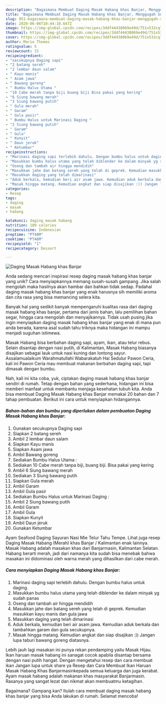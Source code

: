 ```yaml
---
description: "Bagaimana Membuat Daging Masak Habang khas Banjar, Menggugah Selera"
title: "Bagaimana Membuat Daging Masak Habang khas Banjar, Menggugah Selera"
slug: 951-bagaimana-membuat-daging-masak-habang-khas-banjar-menggugah-selera
date: 2020-06-06T10:44:10.647Z
image: https://img-global.cpcdn.com/recipes/3ddf44438069e49d/751x532cq70/daging-masak-habang-khas-banjar-foto-resep-utama.jpg
thumbnail: https://img-global.cpcdn.com/recipes/3ddf44438069e49d/751x532cq70/daging-masak-habang-khas-banjar-foto-resep-utama.jpg
cover: https://img-global.cpcdn.com/recipes/3ddf44438069e49d/751x532cq70/daging-masak-habang-khas-banjar-foto-resep-utama.jpg
author: Mario Thomas
ratingvalue: 5
reviewcount: 15
recipeingredient:
- "secukupnya Daging sapi"
- "2 batang sereh"
- "2 lembar daun salam"
- " Kayu manis"
- " Asam jawa"
- " Bawang goreng"
- " Bumbu Halus Utama "
- "10 Cabe merah tanpa biji buang biji Bisa pakai yang kering"
- "6 Siung bawang merah"
- "3 Siung bawang putih"
- " Gula merah"
- " Garam"
- " Gula pasir"
- " Bumbu Halus untuk Marinasi Daging "
- "2 Siung bawang putih"
- " Garam"
- " Gula"
- " Kunyit"
- " Daun jeruk"
- " Ketumbar"
recipeinstructions:
- "Marinasi daging sapi terlebih dahulu. Dengan bumbu halus untuk daging."
- "Masukkan bumbu halus utama yang telah diblender ke dalam minyak yg sudah panas"
- "Oseng dan tambah air hingga mendidih"
- "Masukkan jahe dan batang sereh yang telah di geprek. Kemudian masukkan kayu manis dan gula jawa"
- "Masukkan daging yang telah dimarinasi"
- "Aduk berkala, kemudian beri air asam jawa. Kemudian aduk berkala dan tambahkan garam dan gula secukupnya."
- "Masak hingga matang. Kemudian angkat dan siap disajikan :)) Jangan lupa taburi bawang goreng diatasnya."
categories:
- Resep
tags:
- daging
- masak
- habang

katakunci: daging masak habang 
nutrition: 189 calories
recipecuisine: Indonesian
preptime: "PT40M"
cooktime: "PT46M"
recipeyield: "1"
recipecategory: Dessert

---
```



![Daging Masak Habang khas Banjar](https://img-global.cpcdn.com/recipes/3ddf44438069e49d/751x532cq70/daging-masak-habang-khas-banjar-foto-resep-utama.jpg)

Anda sedang mencari inspirasi resep daging masak habang khas banjar yang unik? Cara menyiapkannya memang susah-susah gampang. Jika salah mengolah maka hasilnya akan hambar dan bahkan tidak sedap. Padahal daging masak habang khas banjar yang enak harusnya sih memiliki aroma dan cita rasa yang bisa memancing selera kita.

Banyak hal yang sedikit banyak mempengaruhi kualitas rasa dari daging masak habang khas banjar, pertama dari jenis bahan, lalu pemilihan bahan segar, hingga cara mengolah dan menyajikannya. Tidak usah pusing jika ingin menyiapkan daging masak habang khas banjar yang enak di mana pun anda berada, karena asal sudah tahu triknya maka hidangan ini mampu menjadi suguhan istimewa.

Masak Habang bisa berbahan daging sapi, ayam, ikan, atau telur rebus. Selain disantap dengan nasi putih, di Kalimantan, Masak Habang biasanya disajikan sebagai lauk untuk nasi kuning dan lontong sayur. Assalamualaikum Warahmatullahi Wabarakatuh Hai Sedulur Pawon Ceria, kali ini Pawon Ceria mau membuat makanan berbahan daging sapi, tapi dimasak dengan bumbu.


Nah, kali ini kita coba, yuk, ciptakan daging masak habang khas banjar sendiri di rumah. Tetap dengan bahan yang sederhana, hidangan ini bisa memberi manfaat untuk membantu menjaga kesehatan tubuh kita. Anda bisa membuat Daging Masak Habang khas Banjar memakai 20 bahan dan 7 tahap pembuatan. Berikut ini cara untuk menyiapkan hidangannya.

<!--inarticleads1-->

##### Bahan-bahan dan bumbu yang diperlukan dalam pembuatan Daging Masak Habang khas Banjar:

1. Gunakan secukupnya Daging sapi
1. Siapkan 2 batang sereh
1. Ambil 2 lembar daun salam
1. Siapkan  Kayu manis
1. Siapkan  Asam jawa
1. Ambil  Bawang goreng
1. Sediakan  Bumbu Halus Utama :
1. Sediakan 10 Cabe merah tanpa biji, buang biji. Bisa pakai yang kering
1. Ambil 6 Siung bawang merah
1. Sediakan 3 Siung bawang putih
1. Siapkan  Gula merah
1. Ambil  Garam
1. Ambil  Gula pasir
1. Sediakan  Bumbu Halus untuk Marinasi Daging :
1. Ambil 2 Siung bawang putih
1. Ambil  Garam
1. Ambil  Gula
1. Siapkan  Kunyit
1. Ambil  Daun jeruk
1. Gunakan  Ketumbar


Ayam Seafood Daging Sayuran Nasi Mie Telur Tahu Tempe. Lihat juga resep Daging Masak Habang (Merah) khas Banjar / Kalimantan enak lainnya. Masak Habang adalah masakan khas dari Banjarmasin, Kalimantan Selatan. Habang berarti merah, jadi dari namanya kita sudah bisa menebak bahwa masakan ini didominasi oleh warna merah yang dihasilkan dari cabe merah. 

<!--inarticleads2-->

##### Cara menyiapkan Daging Masak Habang khas Banjar:

1. Marinasi daging sapi terlebih dahulu. Dengan bumbu halus untuk daging.
1. Masukkan bumbu halus utama yang telah diblender ke dalam minyak yg sudah panas
1. Oseng dan tambah air hingga mendidih
1. Masukkan jahe dan batang sereh yang telah di geprek. Kemudian masukkan kayu manis dan gula jawa
1. Masukkan daging yang telah dimarinasi
1. Aduk berkala, kemudian beri air asam jawa. Kemudian aduk berkala dan tambahkan garam dan gula secukupnya.
1. Masak hingga matang. Kemudian angkat dan siap disajikan :)) Jangan lupa taburi bawang goreng diatasnya.


Lebih jauh lagi masakan ini punya rekan pendamping yaitu Masak Hijau. Ikan haruan masak habang ini sanagat cocok apabila disantap bersama dengan nasi putih hangat. Dengan mengetahui resep dan cara membuat ikan Jangan lupa untuk share ya Resep dan Cara Membuat Ikan Haruan Masak Habang Khas Banjarmasinkepada semua keluarga dan juga kerabat. Ayam masak habang adalah makanan khas masyarakat Banjarmasin. Rasanya yang sangat lezat dan nikmat akan membuatmu ketagihan. 

Bagaimana? Gampang kan? Itulah cara membuat daging masak habang khas banjar yang bisa Anda lakukan di rumah. Selamat mencoba!
